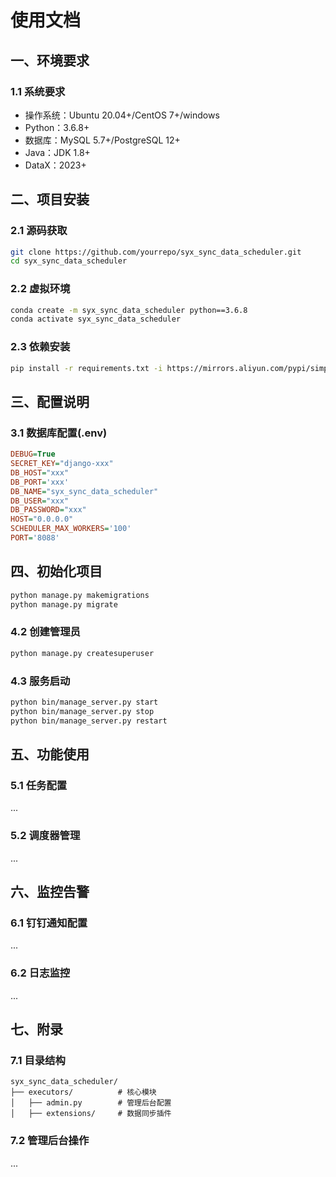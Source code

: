 # 使用文档

## 一、环境要求

### 1.1 系统要求

- 操作系统：Ubuntu 20.04+/CentOS 7+/windows
- Python：3.6.8+
- 数据库：MySQL 5.7+/PostgreSQL 12+
- Java：JDK 1.8+
- DataX：2023+

## 二、项目安装

### 2.1 源码获取

```bash
git clone https://github.com/yourrepo/syx_sync_data_scheduler.git
cd syx_sync_data_scheduler
```

### 2.2 虚拟环境

```bash
conda create -m syx_sync_data_scheduler python==3.6.8
conda activate syx_sync_data_scheduler
```

### 2.3 依赖安装

```bash
pip install -r requirements.txt -i https://mirrors.aliyun.com/pypi/simple/
```

## 三、配置说明

### 3.1 数据库配置(.env)

```ini
DEBUG=True
SECRET_KEY="django-xxx"
DB_HOST="xxx"
DB_PORT='xxx'
DB_NAME="syx_sync_data_scheduler"
DB_USER="xxx"
DB_PASSWORD="xxx"
HOST="0.0.0.0"
SCHEDULER_MAX_WORKERS='100'
PORT='8088'
```

### 

## 四、初始化项目

```bash
python manage.py makemigrations
python manage.py migrate
```

### 4.2 创建管理员

```bash
python manage.py createsuperuser
```

### 4.3 服务启动

```bash
python bin/manage_server.py start
python bin/manage_server.py stop
python bin/manage_server.py restart

```

## 五、功能使用

### 5.1 任务配置

...

### 5.2 调度器管理

...

## 六、监控告警

### 6.1 钉钉通知配置

...

### 6.2 日志监控

...

## 七、附录

### 7.1 目录结构

```plainText
syx_sync_data_scheduler/
├── executors/          # 核心模块
│   ├── admin.py        # 管理后台配置
│   ├── extensions/     # 数据同步插件

```

### 7.2 管理后台操作

...